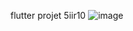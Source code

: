 flutter projet 5iir10
![image](https://github.com/abdelhamidx/flutter-projet-5iir10/assets/110861149/92c3b5ab-1ffa-4f83-8dd5-7962f951b699)
